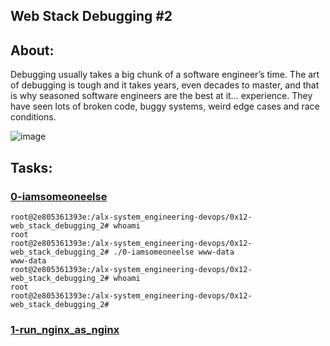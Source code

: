 ## Web Stack Debugging #2
## About:
Debugging usually takes a big chunk of a software engineer’s time. The art of debugging is tough and it takes years, even decades to master, and that is why seasoned software engineers are the best at it… experience. They have seen lots of broken code, buggy systems, weird edge cases and race conditions.

![image](https://github.com/Smambo/alx-system_engineering-devops/assets/113464914/d88b5b1f-d5fb-4f09-b23e-7ab2396bfbab)

## Tasks:
### [0-iamsomeoneelse](./0-iamsomeoneelse)

```
root@2e805361393e:/alx-system_engineering-devops/0x12-web_stack_debugging_2# whoami
root
root@2e805361393e:/alx-system_engineering-devops/0x12-web_stack_debugging_2# ./0-iamsomeoneelse www-data
www-data
root@2e805361393e:/alx-system_engineering-devops/0x12-web_stack_debugging_2# whoami
root
root@2e805361393e:/alx-system_engineering-devops/0x12-web_stack_debugging_2#
```

### [1-run_nginx_as_nginx](./1-run_nginx_as_nginx)
